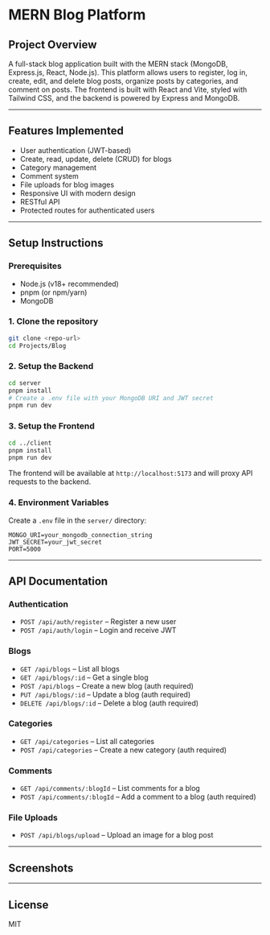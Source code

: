 
# MERN Blog Platform

## Project Overview

A full-stack blog application built with the MERN stack (MongoDB, Express.js, React, Node.js). This platform allows users to register, log in, create, edit, and delete blog posts, organize posts by categories, and comment on posts. The frontend is built with React and Vite, styled with Tailwind CSS, and the backend is powered by Express and MongoDB.

---

## Features Implemented

- User authentication (JWT-based)
- Create, read, update, delete (CRUD) for blogs
- Category management
- Comment system
- File uploads for blog images
- Responsive UI with modern design
- RESTful API
- Protected routes for authenticated users

---

## Setup Instructions

### Prerequisites
- Node.js (v18+ recommended)
- pnpm (or npm/yarn)
- MongoDB

### 1. Clone the repository
```sh
git clone <repo-url>
cd Projects/Blog
```

### 2. Setup the Backend
```sh
cd server
pnpm install
# Create a .env file with your MongoDB URI and JWT secret
pnpm run dev
```

### 3. Setup the Frontend
```sh
cd ../client
pnpm install
pnpm run dev
```

The frontend will be available at `http://localhost:5173` and will proxy API requests to the backend.

### 4. Environment Variables
Create a `.env` file in the `server/` directory:
```
MONGO_URI=your_mongodb_connection_string
JWT_SECRET=your_jwt_secret
PORT=5000
```

---

## API Documentation

### Authentication
- `POST /api/auth/register` – Register a new user
- `POST /api/auth/login` – Login and receive JWT

### Blogs
- `GET /api/blogs` – List all blogs
- `GET /api/blogs/:id` – Get a single blog
- `POST /api/blogs` – Create a new blog (auth required)
- `PUT /api/blogs/:id` – Update a blog (auth required)
- `DELETE /api/blogs/:id` – Delete a blog (auth required)

### Categories
- `GET /api/categories` – List all categories
- `POST /api/categories` – Create a new category (auth required)

### Comments
- `GET /api/comments/:blogId` – List comments for a blog
- `POST /api/comments/:blogId` – Add a comment to a blog (auth required)

### File Uploads
- `POST /api/blogs/upload` – Upload an image for a blog post

---

## Screenshots

<!-- Add screenshots here -->

---

## License

MIT

